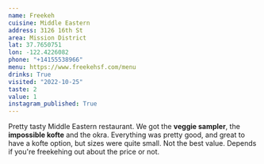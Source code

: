 ```yaml
---
name: Freekeh
cuisine: Middle Eastern
address: 3126 16th St
area: Mission District
lat: 37.7650751
lon: -122.4226082
phone: "+14155538966"
menu: https://www.freekehsf.com/menu
drinks: True
visited: "2022-10-25"
taste: 2
value: 1
instagram_published: True
---
```


Pretty tasty Middle Eastern restaurant. We got the **veggie sampler**, the **impossible kofte** and the okra. Everything was pretty good, and great to have a kofte option, but sizes were quite small. Not the best value. Depends if you're freekehing out about the price or not.

